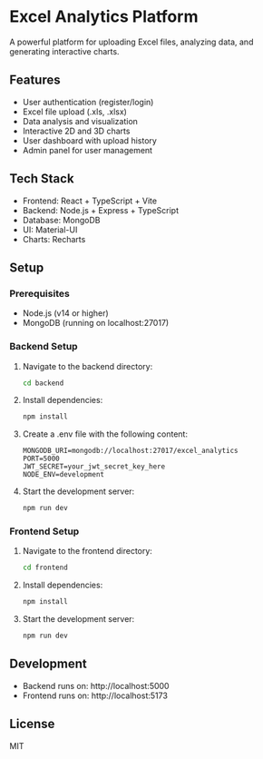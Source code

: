 # Excel Analytics Platform

A powerful platform for uploading Excel files, analyzing data, and generating interactive charts.

## Features

- User authentication (register/login)
- Excel file upload (.xls, .xlsx)
- Data analysis and visualization
- Interactive 2D and 3D charts
- User dashboard with upload history
- Admin panel for user management

## Tech Stack

- Frontend: React + TypeScript + Vite
- Backend: Node.js + Express + TypeScript
- Database: MongoDB
- UI: Material-UI
- Charts: Recharts

## Setup

### Prerequisites

- Node.js (v14 or higher)
- MongoDB (running on localhost:27017)

### Backend Setup

1. Navigate to the backend directory:
   ```bash
   cd backend
   ```

2. Install dependencies:
   ```bash
   npm install
   ```

3. Create a .env file with the following content:
   ```
   MONGODB_URI=mongodb://localhost:27017/excel_analytics
   PORT=5000
   JWT_SECRET=your_jwt_secret_key_here
   NODE_ENV=development
   ```

4. Start the development server:
   ```bash
   npm run dev
   ```

### Frontend Setup

1. Navigate to the frontend directory:
   ```bash
   cd frontend
   ```

2. Install dependencies:
   ```bash
   npm install
   ```

3. Start the development server:
   ```bash
   npm run dev
   ```

## Development

- Backend runs on: http://localhost:5000
- Frontend runs on: http://localhost:5173

## License

MIT 
